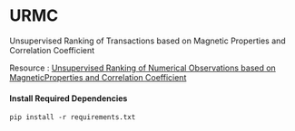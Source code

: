 # URMC

Unsupervised Ranking of Transactions based on Magnetic Properties and Correlation Coefficient 

Resource : [Unsupervised Ranking of Numerical Observations based on MagneticProperties and Correlation Coefficient](https://scholarspace.manoa.hawaii.edu/bitstream/10125/59553/0113.pdf)


####  Install Required Dependencies
```
pip install -r requirements.txt
```


